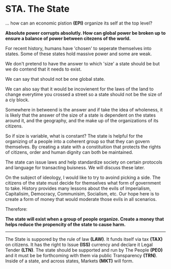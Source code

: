 # STA. The State

... how can an economic pistion **(EPI)** organize its self at the top level?

**Absolute power corrupts absolutly.  How can global power be broken up to ensure a balance of power between citezens of the world.**

For recent history, humans have 'chosen' to seperate themselves into states.  Some of these states hold massive power and some are weak.

We don't pretend to have the answer to which 'size' a state should be but we do contend that it needs to exist.

We can say that should not be one global state.

We can also say that it would be incovienent for the laws of the land to change everytime you crossed a street so a state should not be the size of a ciy block.

Somewhere in betweend is the answer and if take the idea of wholeness, it is likely that the answer of the size of a state is dependent on the states around it, and the geography, and the make up of the organizations of its citizens.

So if size is variable, what is constant?  The state is helpful for the organizing of a people into a coherent group so that they can govern themselves.  By creating a state with a constituition that protects the rights of citizens, order and human dignity can both be maintained.

The state can issue laws and help standardize society on certain protocols and language for transacting buisness.  We will discuss these later.

On the subject of ideology, I would like to try to avoind picking a side.  The citizens of the state must decide for themselves what form of government to take.  History provides many lessons about the evils of Imperialism, Capitalisim, Democracy, Communisim, Socialism, etc.  Our hope here is to create a form of money that would moderate those evils in all scenarios.

Therefore:

**The state will exist when a group of people organize.  Create a money that helps reduce the propencity of the state to cause harm.**

----------

The State is suppored by the rule of law **(LAW)**. It funds itself via tax **(TAX)** on citizens. It has the right to Issue **(ISS)** currency and declare it Legal Tender **(LTN)**. The state should be supported and run by The People **(PEO)** and it must be be forthcoming with them via public Transparency **(TRN)**.  Inside of a state, and across states, Markets **(MKT)** will form.




